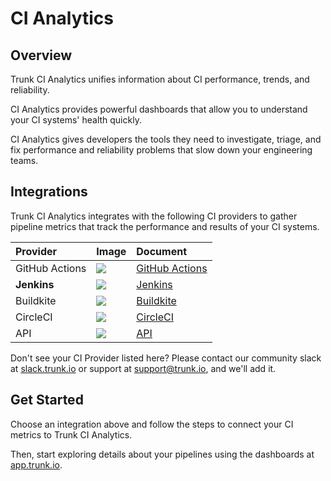 # CI Analytics

## Overview

Trunk CI Analytics unifies information about CI performance, trends, and reliability.

CI Analytics provides powerful dashboards that allow you to understand your CI systems' health quickly.

CI Analytics gives developers the tools they need to investigate, triage, and fix performance and reliability problems that slow down your engineering teams.

## Integrations

Trunk CI Analytics integrates with the following CI providers to gather pipeline metrics that track the performance and results of your CI systems.

| Provider       | Image                                                                                                                                                                                                                                                                                                                             | Document                                                                  |
| :------------- | :-------------------------------------------------------------------------------------------------------------------------------------------------------------------------------------------------------------------------------------------------------------------------------------------------------------------------------- | :------------------------------------------------------------------------ |
| GitHub Actions | ![ ](https://www.gitbook.com/cdn-cgi/image/width=371,dpr=2,format=auto/https%3A%2F%2F682515401-files.gitbook.io%2F~%2Ffiles%2Fv0%2Fb%2Fgitbook-x-prod.appspot.com%2Fo%2Fspaces%252F61Ep9MrYBkJa0Yq3zS1s%252Fuploads%252FVZAiZv7fhDTNag9J1of4%252FGroup%25201274.png%3Falt%3Dmedia%26token%3D80a1751c-0249-46e9-a3ab-b76a8a4d91c3) | [GitHub Actions](https://docs.trunk.io/ci-analytics/setup/github-actions) |
| **Jenkins**    | ![ ](https://www.gitbook.com/cdn-cgi/image/width=371,dpr=2,format=auto/https%3A%2F%2F682515401-files.gitbook.io%2F~%2Ffiles%2Fv0%2Fb%2Fgitbook-x-prod.appspot.com%2Fo%2Fspaces%252F61Ep9MrYBkJa0Yq3zS1s%252Fuploads%252FiYMlOoLjmlbFqCznZD5G%252FGroup%25201273.png%3Falt%3Dmedia%26token%3D1c0eb3e0-5102-4048-8fe2-a0120c05b8bc) | [Jenkins](https://docs.trunk.io/ci-analytics/setup/jenkins)               |
| Buildkite      | ![ ](https://www.gitbook.com/cdn-cgi/image/width=371,dpr=2,format=auto/https%3A%2F%2F682515401-files.gitbook.io%2F~%2Ffiles%2Fv0%2Fb%2Fgitbook-x-prod.appspot.com%2Fo%2Fspaces%252F61Ep9MrYBkJa0Yq3zS1s%252Fuploads%252FId74UGIVzmgndS1igWlk%252FGroup%25201276.png%3Falt%3Dmedia%26token%3D9370a4dc-d815-467d-9763-f017ce999310) | [Buildkite](https://docs.trunk.io/ci-analytics/setup/api)                 |
| CircleCI       | ![ ](https://www.gitbook.com/cdn-cgi/image/width=371,dpr=2,format=auto/https%3A%2F%2F682515401-files.gitbook.io%2F~%2Ffiles%2Fv0%2Fb%2Fgitbook-x-prod.appspot.com%2Fo%2Fspaces%252F61Ep9MrYBkJa0Yq3zS1s%252Fuploads%252Fyxn0XCmya0qCONiNsHqJ%252FGroup%25201275.png%3Falt%3Dmedia%26token%3D6dcd22e7-faf6-4261-81e7-65c56bf42dd5) | [CircleCI](https://docs.trunk.io/ci-analytics/setup/api)                  |
| API            | ![ ](https://www.gitbook.com/cdn-cgi/image/width=371,dpr=2,format=auto/https%3A%2F%2F682515401-files.gitbook.io%2F~%2Ffiles%2Fv0%2Fb%2Fgitbook-x-prod.appspot.com%2Fo%2Fspaces%252F61Ep9MrYBkJa0Yq3zS1s%252Fuploads%252FrV1xn3QkZjC7MrnHFVed%252FGroup%25201277.png%3Falt%3Dmedia%26token%3D88c8a992-65da-4be3-80af-ea4e127fb3be) | [API](https://docs.trunk.io/ci-analytics/setup/api)                       |

Don't see your CI Provider listed here? Please contact our community slack at [slack.trunk.io](https://slack.trunk.io) or support at [support@trunk.io](mailto:support@trunk.io), and we'll add it.

## Get Started

Choose an integration above and follow the steps to connect your CI metrics to Trunk CI Analytics.

Then, start exploring details about your pipelines using the dashboards at [app.trunk.io](https://app.trunk.io).
